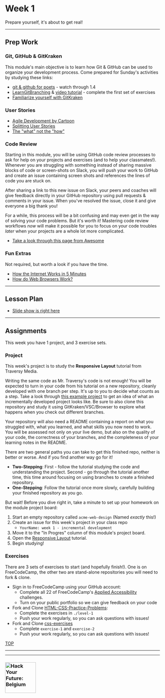 # Week 1

Prepare yourself, it's about to get real!

---

## Prep Work

### Git, GitHub & GitKraken

This module's main objective is to learn how Git & GitHub can be used to organize your development process.  Come prepared for Sunday's activities by studying these links:

* [git & github for poets](https://www.youtube.com/watch?v=BCQHnlnPusY&list=PLRqwX-V7Uu6ZF9C0YMKuns9sLDzK6zoiV) - watch through 1.4
* [LearnGitBranching](https://learngitbranching.js.org/) & [video tutorial](https://www.youtube.com/watch?v=dG0ke9vILQM) - complete the first set of exercises
* [Familiarize yourself with GitKraken](https://support.gitkraken.com/start-here/interface/)

### User Stories

* [Agile Development by Cartoon](https://www.youtube.com/watch?v=Z9QbYZh1YXY&list=PLBUu5aGDLKnbeEx8U-5r436bw6p9wv1rS)
* [Splitting User Stories](https://www.youtube.com/watch?v=EDT0HMtDwYI)
* [The "what" not the "how"](https://duckduckgo.com/?q=what+are+user+stories&t=brave&iax=videos&ia=videos&iai=Pn-QMvDTuEY)

### Code Review

Starting in this module, you will be using GitHub code review processes to ask for help on your projects and exercises (and to help your classmates!).  Whenever you are struggling with something instead of sharing massive blocks of code or screen-shots on Slack, you will push your work to GitHub and create an issue containing screen shots and references the lines of code you are stuck on.

After sharing a link to this new issue on Slack, your peers and coaches will give feedback directly in your GitHub repository using pull requests & comments in your issue.  When you've resolved the issue, close it and give everyone a big thank you!

For a while, this process will be a bit confusing and may even get in the way of solving your code problems.  But it's worth it! Mastering code review workflows _now_ will make it possible for you to focus on your code troubles _later_ when your projects are a whole lot more complicated.

* [Take a look through this page from Awesome](https://awesome.hackyourfuture.be/programming/code-review)

### Fun Extras

Not required, but worth a look if you have the time.

* [How the Internet Works in 5 Minutes](https://www.youtube.com/watch?v=7_LPdttKXPc)
* [How do Web Browsers Work?](https://www.youtube.com/watch?v=WjDrMKZWCt0)

---

## Lesson Plan

* [Slide show is right here](https://hackyourfuture.be/incremental-development/week-1)

---

## Assignments

This week you have 1 project, and 3 exercise sets.

### Project

This week's project is to study the __Responsive Layout__ tutorial from Traversy Media.

Writing the same code as Mr. Traversy's code is not enough!  You will be expected to turn in your code from his tutorial on a new repository, cleanly developed with one branch per step.  It's up to you to decide what counts as a step.  Take a look through [this example project](https://github.com/HackYourFutureBelgium/built-with-branches) to get an idea of what an incrementally developed project looks like.  Be sure to also clone this repository and study it using GitKraken/VSC/Browser to explore what happens when you check out different branches.

Your repository will also need a  README containing a report on what you struggled with, what you learned, and what skills you now need to work.   You will be assessed not only on your live demo, but also on the quality of your code, the correctness of your branches, and the completeness of your learning notes in the README.

There are two general paths you can take to get this finished repo, neither is better or worse.  And if you find another way go for it!
* __Two-Stepping__: First - follow the tutorial studying the code and understanding the project.  Second - go through the tutorial another time, this time around focusing on using branches to create a finished repository.
* __One-Stepping__: Follow the tutorial once more slowly, carefully building your finished repository as you go.

But wait! Before you dive right in, take a minute to set up your homework on the module project board:

1. Start an empty repository called ```acme-web-design``` (Named _exactly_ this!)
1. Create an issue for this week's project in your class repo
    * ```YourName: week 1 - incremental development```
1. Move it to the "In Progres" column of this module's project board.
1. Open the [Responsive Layout](https://www.youtube.com/watch?v=Wm6CUkswsNw) tutorial.
1. Begin studying!


### Exercises

There are 3 sets of exercises to start (and hopefully finish!).  One is on FreeCodeCamp, the other two are stand-alone repositories you will need to fork & clone.

* Sign in to FreeCodeCamp using your GitHub account:
  * Complete all 22 of FreeCodeCamp's [Applied Accessibility](https://www.freecodecamp.org/learn/responsive-web-design/applied-accessibility/) challenges.
  * Turn on your public portfolio so we can give feedback on your code
* Fork and Clone [HTML-CSS-Practice-Problems](https://github.com/DevMountain/HTML-CSS-Practice-Problems):
  * Complete the exercises in `./level-1`
  * Push your work regularly, so you can ask questions with issues!
* Fork and Clone [css-exercises](https://github.com/dangodev/css-exercises)
  * Complete `exercise-1` and `exercise-2`
  * Push your work regularly, so you can ask questions with issues!

[TOP](#week-1)

---
---

### <a href="https://hackyourfuture.be" target="_blank"><img src="https://user-images.githubusercontent.com/18554853/63941625-4c7c3d00-ca6c-11e9-9a76-8d5e3632fe70.jpg" width="100" height="100" alt="Hack Your Future: Belgium"></a>
